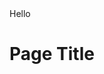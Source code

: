 <!DOCTYPE html>
<html lang="en">
<head>
	<meta charset="utf-8">
	<meta name="viewport" content="width=device-width, initial-scale=1">
	<meta http-equiv="X-UA-Compatble" content="IE=edge"/>
</head>
<body>
	<div id="hello">Hello</div>
<h1>Page Title</h1>
</body>
</html>
